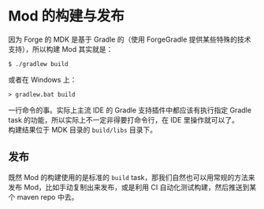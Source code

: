 # Mod 的构建与发布

因为 Forge 的 MDK 是基于 Gradle 的（使用 ForgeGradle 提供某些特殊的技术支持），所以构建 Mod 其实就是：

```
$ ./gradlew build
```

或者在 Windows 上：

```
> gradlew.bat build
```

一行命令的事。实际上主流 IDE 的 Gradle 支持插件中都应该有执行指定 Gradle task 的功能，所以实际上不一定非得要打命令行，在 IDE 里操作就可以了。  
构建结果位于 MDK 目录的 `build/libs` 目录下。

## 发布

既然 Mod 的构建使用的是标准的 `build` task，那我们自然也可以用常规的方法来发布 Mod，比如手动复制出来发布，或是利用 CI 自动化测试构建，然后推送到某个 maven repo 中去。

